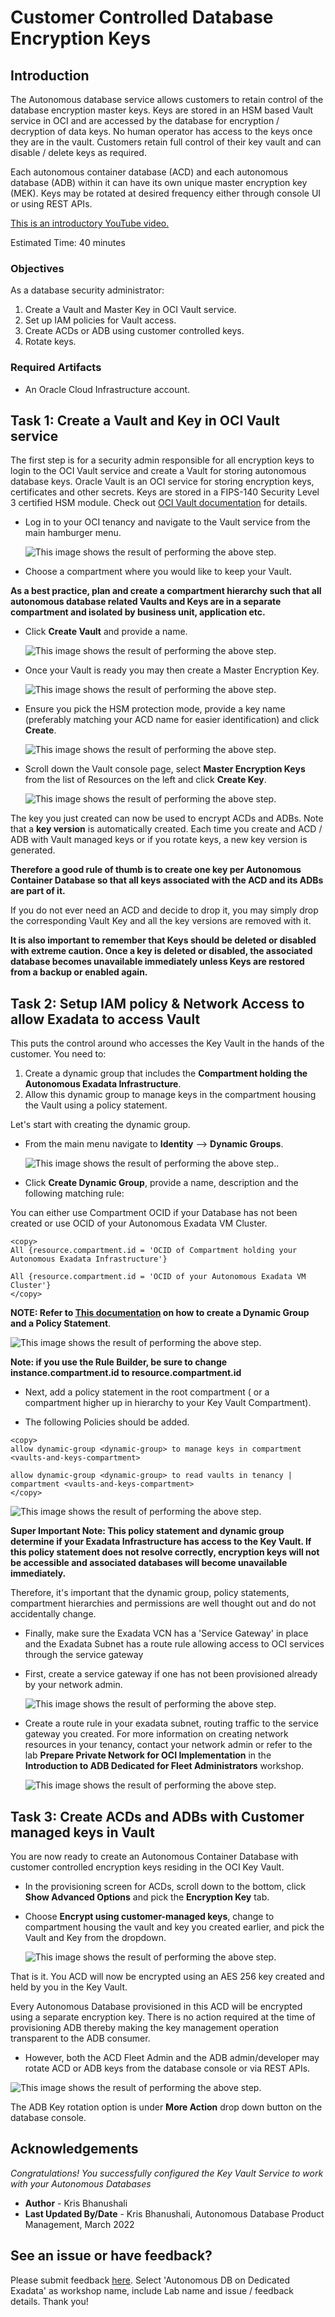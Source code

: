 # Customer Controlled Database Encryption Keys

## Introduction
The Autonomous database service allows customers to retain control of the database encryption master keys. Keys are stored in an HSM based Vault service in OCI and are accessed by the database for encryption / decryption of data keys. No human operator has access to the keys once they are in the vault. Customers retain full control of their key vault and can disable / delete keys as required.

Each autonomous container database (ACD) and each autonomous database (ADB) within it can have its own unique master encryption key (MEK). Keys may be rotated at desired frequency either through console UI or using REST APIs.

[This is an introductory YouTube video.](youtube:JoAJ7lAgdkA)

Estimated Time: 40 minutes

### Objectives

As a database security administrator:
1. Create a Vault and Master Key in OCI Vault service.
2. Set up IAM policies for Vault access.
3. Create ACDs or ADB using customer controlled keys.
4. Rotate keys.

### Required Artifacts

- An Oracle Cloud Infrastructure account.

## Task 1: Create a Vault and Key in OCI Vault service

The first step is for a security admin responsible for all encryption keys to login to the OCI Vault service and create a Vault for storing autonomous database keys. Oracle Vault is an OCI service for storing encryption keys, certificates and other secrets. Keys are stored in a FIPS-140 Security Level 3 certified HSM module. Check out [OCI Vault documentation](https://docs.cloud.oracle.com/en-us/iaas/Content/KeyManagement/Concepts/keyoverview.htm) for details.

- Log in to your OCI tenancy and navigate to the Vault service from the main hamburger menu.

    ![This image shows the result of performing the above step.](./images/vault1.png)

- Choose a compartment where you would like to keep your Vault.

**As a best practice, plan and create a compartment hierarchy such that all autonomous database related Vaults and Keys are in a separate compartment and isolated by business unit, application etc.**

- Click **Create Vault** and provide a name.

    ![This image shows the result of performing the above step.](./images/vault2.png)

- Once your Vault is ready you may then create a Master Encryption Key.

    ![This image shows the result of performing the above step.](./images/vault3.png)

- Ensure you pick the HSM protection mode, provide a key name (preferably matching your ACD name for easier identification) and click **Create**.

    ![This image shows the result of performing the above step.](./images/pick_hsm.png)

- Scroll down the Vault console page, select **Master Encryption Keys** from the list of Resources on the left and click **Create Key**.

    ![This image shows the result of performing the above step.](./images/vault3.png)

The key you just created can now be used to encrypt ACDs and ADBs. Note that a **key version** is automatically created. Each time you create and ACD / ADB with Vault managed keys or if you rotate keys, a new key version is generated.

**Therefore a good rule of thumb is to create one key per Autonomous Container Database so that all keys associated with the ACD and its ADBs are part of it.**

If you do not ever need an ACD and decide to drop it, you may simply drop the corresponding Vault Key and all the key versions are removed with it.

**It is also important to remember that Keys should be deleted or disabled with extreme caution. Once a key is deleted or disabled, the associated database becomes unavailable immediately unless Keys are restored from a backup or enabled again.**

## Task 2: Setup IAM policy & Network Access to allow Exadata to access Vault

This puts the control around who accesses the Key Vault in the hands of the customer. You need to:

1. Create a dynamic group that includes the **Compartment holding the Autonomous Exadata Infrastructure**.
2. Allow this dynamic group to manage keys in the compartment housing the Vault using a policy statement.

Let's start with creating the dynamic group.

- From the main menu navigate to **Identity** --> **Dynamic Groups**.

    ![This image shows the result of performing the above step.](./images/dynamic.png).

- Click **Create Dynamic Group**, provide a name, description and the following matching rule:

You can either use Compartment OCID if your Database has not been created or use OCID of your Autonomous Exadata VM Cluster.

````
<copy>
All {resource.compartment.id = 'OCID of Compartment holding your Autonomous Exadata Infrastructure'}

All {resource.compartment.id = 'OCID of your Autonomous Exadata VM Cluster'}
</copy>
````

**NOTE: Refer to [This documentation](https://docs.oracle.com/en/cloud/paas/autonomous-database/zbcsk/#ZBCSK-GUID-72832A44-420B-404C-86E9-7C95FD3E2A68) on how to create a Dynamic Group and a Policy Statement**.


![This image shows the result of performing the above step.](./images/dynamic2.png)

**Note: if you use the Rule Builder, be sure to change instance.compartment.id to resource.compartment.id**

- Next, add a policy statement in the root compartment ( or a compartment higher up in hierarchy to your Key Vault Compartment).

- The following Policies should be added. 
````
<copy>
allow dynamic-group <dynamic-group> to manage keys in compartment <vaults-and-keys-compartment>

allow dynamic-group <dynamic-group> to read vaults in tenancy | compartment <vaults-and-keys-compartment>
</copy>
````

![This image shows the result of performing the above step.](./images/policy.png)

**Super Important Note: This policy statement and dynamic group determine if your Exadata Infrastructure has access to the Key Vault. If this policy statement does not resolve correctly, encryption keys will not be accessible and associated databases will become unavailable immediately.**

Therefore, it's important that the dynamic group, policy statements, compartment hierarchies and permissions are well thought out and do not accidentally change.

- Finally, make sure the Exadata VCN has a 'Service Gateway' in place and the Exadata Subnet has a route rule allowing access to OCI services through the service gateway

- First, create a service gateway if one has not been provisioned already by your network admin.

    ![This image shows the result of performing the above step.](./images/gateway.png)

- Create a route rule in your exadata subnet, routing traffic to the service gateway you created. For more information on creating network resources in your tenancy, contact your network admin or refer to the lab **Prepare Private Network for OCI Implementation** in the **Introduction to ADB Dedicated for Fleet Administrators** workshop.

    ![This image shows the result of performing the above step.](./images/routeRule.png)

## Task 3: Create ACDs and ADBs with Customer managed keys in Vault

You are now ready to create an Autonomous Container Database with customer controlled encryption keys residing in the OCI Key Vault.

- In the provisioning screen for ACDs, scroll down to the bottom, click **Show Advanced Options** and pick the **Encryption Key** tab.

- Choose **Encrypt using customer-managed keys**, change to compartment housing the vault and key you created earlier, and pick the Vault and Key from the dropdown.

    ![This image shows the result of performing the above step.](./images/create-acd.png)

That is it. You ACD will now be encrypted using an AES 256 key created and held by you in the Key Vault.

Every Autonomous Database provisioned in this ACD will be encrypted using a separate encryption key. There is no action required at the time of provisioning ADB thereby making the key management operation transparent to the ADB consumer.

- However, both the ACD Fleet Admin and the ADB admin/developer may rotate ACD or ADB keys from the database console or via REST APIs.

![This image shows the result of performing the above step.](./images/rotate-ACD.png)

The ADB Key rotation option is under **More Action** drop down button on the database console.

## Acknowledgements
*Congratulations! You successfully configured the Key Vault Service to work with your Autonomous Databases*

- **Author** - Kris Bhanushali
- **Last Updated By/Date** -  Kris Bhanushali, Autonomous Database Product Management, March 2022

## See an issue or have feedback?  
Please submit feedback [here](https://apexapps.oracle.com/pls/apex/f?p=133:1:::::P1_FEEDBACK:1).   Select 'Autonomous DB on Dedicated Exadata' as workshop name, include Lab name and issue / feedback details. Thank you!
